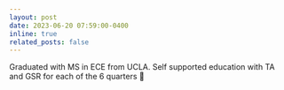 ```yaml
---
layout: post
date: 2023-06-20 07:59:00-0400
inline: true
related_posts: false
---
```


Graduated with MS in ECE from UCLA. Self supported education with TA and GSR for each of the 6 quarters :tada: